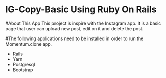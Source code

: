 # IG-Copy-Basic Using Ruby On Rails

#About This App
This project is inspire with the Instagram app. It is a basic page that user can upload new post, edit on it and delete the post.

#The following applications need to be installed in order to run the Momentum.clone app.

* Rails
* Yarn
* Postgresql
* Bootstrap


